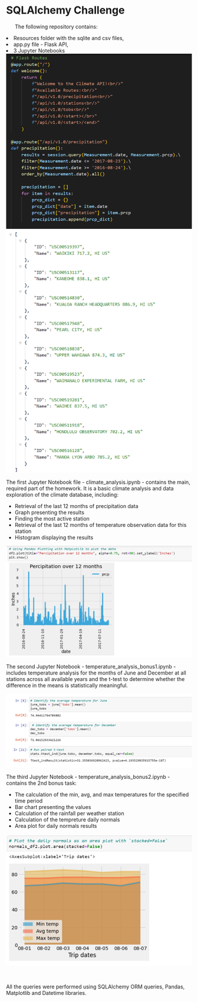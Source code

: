 <h1>SQLAlchemy Challenge</h1>
<ul>The following repository contains:</ul>
<li>Resources folder with the sqlite and csv files,</li>
<li>app.py file - Flask API,</li>
<li>3 Jupyter Notebooks</li>
<img src="https://github.com/DominikaRzez/sqlalchemy-challenge/blob/main/images/app.py.png?raw=true">
<img src="https://github.com/DominikaRzez/sqlalchemy-challenge/blob/main/images/climate_api.png?raw=true">
<br>
<p>The first Jupyter Notebook file - climate_analysis.ipynb - contains the main, required part of the homework. It is a basic climate analysis and data exploration of the climate database, including:</p>
<ul>
  <li>Retrieval of the last 12 months of precipitation data</li>
  <li>Graph presenting the results</li>
  <li>Finding the most active station</li>
  <li>Retrieval of the last 12 months of temperature observation data for this station</li>
  <li>Histogram displaying the results</li>
 </ul>
 <img src="https://github.com/DominikaRzez/sqlalchemy-challenge/blob/main/images/percipitation_over_12months.png?raw=true">
<br>
<p>The second Jupyter Notebook - temperature_analysis_bonus1.ipynb - includes temperature analysis for the months of June and December at all stations across all available years and the t-test to determine whether the difference in the means is statistically meaningful.</p>
<img src="https://github.com/DominikaRzez/sqlalchemy-challenge/blob/main/images/temperature_analysis.png?raw=true">
<br>
<p>The third Jupyter Notebook - temperature_analysis_bonus2.ipynb - contains the 2nd bonus task:
  <ul>
    <li>The calculation of the min, avg, and max temperatures for the specified time period</li>
    <li>Bar chart presenting the values</li>
    <li>Calculation of the rainfall per weather station</li>
    <li>Calculation of the tempreture daily normals</li>
    <li>Area plot for daily normals results</li>
 </ul>
 <img src="https://github.com/DominikaRzez/sqlalchemy-challenge/blob/main/images/area_plot.png?raw=true">
</p>
<br>
<p>All the queries were performed using SQLAlchemy ORM queries, Pandas, Matplotlib and Datetime libraries.</p>
